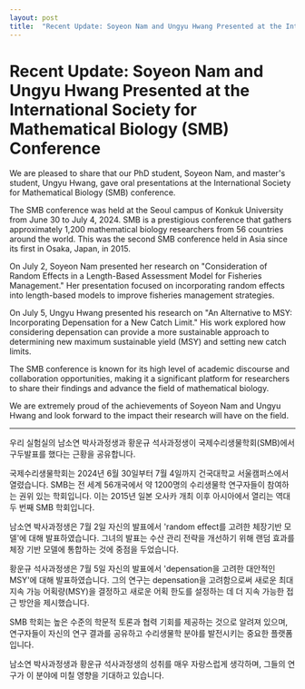 ```yaml
---
layout: post
title:  "Recent Update: Soyeon Nam and Ungyu Hwang Presented at the International Society for Mathematical Biology (SMB) Conference (2024.08.01 update)"
---
```


# Recent Update: Soyeon Nam and Ungyu Hwang Presented at the International Society for Mathematical Biology (SMB) Conference

We are pleased to share that our PhD student, Soyeon Nam, and master's student, Ungyu Hwang, gave oral presentations at the International Society for Mathematical Biology (SMB) conference.

The SMB conference was held at the Seoul campus of Konkuk University from June 30 to July 4, 2024. SMB is a prestigious conference that gathers approximately 1,200 mathematical biology researchers from 56 countries around the world. This was the second SMB conference held in Asia since its first in Osaka, Japan, in 2015.

On July 2, Soyeon Nam presented her research on "Consideration of Random Effects in a Length-Based Assessment Model for Fisheries Management." Her presentation focused on incorporating random effects into length-based models to improve fisheries management strategies.

On July 5, Ungyu Hwang presented his research on "An Alternative to MSY: Incorporating Depensation for a New Catch Limit." His work explored how considering depensation can provide a more sustainable approach to determining new maximum sustainable yield (MSY) and setting new catch limits.

The SMB conference is known for its high level of academic discourse and collaboration opportunities, making it a significant platform for researchers to share their findings and advance the field of mathematical biology.

We are extremely proud of the achievements of Soyeon Nam and Ungyu Hwang and look forward to the impact their research will have on the field.

***

우리 실험실의 남소연 박사과정생과 황운규 석사과정생이 국제수리생물학회(SMB)에서 구두발표를 했다는 근황을 공유합니다.

국제수리생물학회는 2024년 6월 30일부터 7월 4일까지 건국대학교 서울캠퍼스에서 열렸습니다. SMB는 전 세계 56개국에서 약 1200명의 수리생물학 연구자들이 참여하는 권위 있는 학회입니다. 이는 2015년 일본 오사카 개최 이후 아시아에서 열리는 역대 두 번째 SMB 학회입니다.

남소연 박사과정생은 7월 2일 자신의 발표에서 'random effect를 고려한 체장기반 모델'에 대해 발표하였습니다. 그녀의 발표는 수산 관리 전략을 개선하기 위해 랜덤 효과를 체장 기반 모델에 통합하는 것에 중점을 두었습니다.

황운규 석사과정생은 7월 5일 자신의 발표에서 'depensation을 고려한 대안적인 MSY'에 대해 발표하였습니다. 그의 연구는 depensation을 고려함으로써 새로운 최대 지속 가능 어획량(MSY)을 결정하고 새로운 어획 한도를 설정하는 데 더 지속 가능한 접근 방안을 제시했습니다.

SMB 학회는 높은 수준의 학문적 토론과 협력 기회를 제공하는 것으로 알려져 있으며, 연구자들이 자신의 연구 결과를 공유하고 수리생물학 분야를 발전시키는 중요한 플랫폼입니다.

남소연 박사과정생과 황운규 석사과정생의 성취를 매우 자랑스럽게 생각하며, 그들의 연구가 이 분야에 미칠 영향을 기대하고 있습니다.
